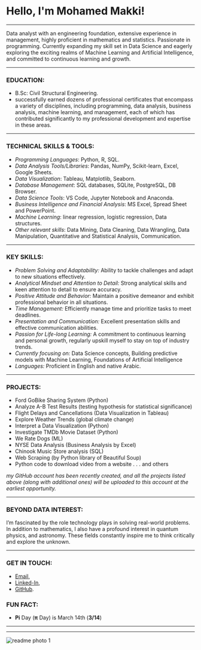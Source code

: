 # Hello, I'm **Mohamed Makki**!
---


Data analyst with an engineering foundation, extensive experience in management, highly proficient in mathematics and statistics. Passionate in programming. Currently expanding my skill set in Data Science and eagerly exploring the exciting realms of Machine Learning and Artificial Intelligence, and committed to continuous learning and growth.

---

### EDUCATION:
- B.Sc: Civil Structural Engineering.
- successfully earned dozens of professional certificates that encompass a variety of disciplines, including programming, data analysis, business analysis, machine learning, and management, each of which has contributed significantly to my professional development and expertise in these areas.
---
### TECHNICAL SKILLS & TOOLS:

- *Programming Languages*: Python, R, SQL.   
- *Data Analysis Tools/Libraries*: Pandas, NumPy, Scikit-learn, Excel, Google Sheets.  
- *Data Visualization*: Tableau, Matplotlib, Seaborn.  
- *Database Management*: SQL databases, SQLite, PostgreSQL, DB Browser.  
- *Data Science Tools*: VS Code, Jupyter Notebook and Anaconda.  
- *Business Intelligence and Financial Analysis*: MS Excel, Spread Sheet and PowerPoint.   
- *Machine Learning*: linear regression, logistic regression, Data structures.   
- *Other relevant skills*: Data Mining, Data Cleaning, Data Wrangling, Data Manipulation, Quantitative and Statistical Analysis, Communication.

---
 
### KEY SKILLS:

- _Problem Solving and Adaptability:_ Ability to tackle challenges and adapt to new situations effectively.  
- _Analytical Mindset and Attention to Detail:_ Strong analytical skills and keen attention to detail to ensure accuracy.  
- _Positive Attitude and Behavior:_ Maintain a positive demeanor and exhibit professional behavior in all situations.  
- _Time Management:_ Efficiently manage time and prioritize tasks to meet deadlines.  
- _Presentation and Communication:_ Excellent presentation skills and effective communication abilities.  
- _Passion for Life-long Learning:_ A commitment to continuous learning and personal growth, regularly upskill myself to stay on top of industry trends. 
- _Currently focusing on:_ Data Science concepts, Building predictive models with Machine Learning, Foundations of Artificial Intelligence  
- _Languages:_ Proficient in English and native Arabic.

---
### PROJECTS:
- Ford GoBike Sharing System (Python)
- Analyze A-B Test Results (testing hypothesis for statistical significance)
- Flight Delays and Cancellations (Data Visualization in Tableau)
- Explore Weather Trends (global climate change)
- Interpret a Data Visualization (Python)
- Investigate TMDb Movie Dataset (Python)
- We Rate Dogs (ML)
- NYSE Data Analysis (Business Analysis by Excel)
- Chinook Music Store analysis (SQL)
- Web Scraping (by Python library of Beautiful Soup)
- Python code to download video from a website . . . and others

_my GitHub account has been recently created, and all the projects listed_
_above (along with additional ones) will be uploaded to this account at the earliest opportunity._

---

### BEYOND DATA INTEREST:

I’m fascinated by the role technology plays in solving real-world problems. In addition to mathematics, I also have a profound interest in quantum physics, and astronomy. These fields constantly inspire me to think critically and explore the unknown.

---

### GET IN TOUCH:  
- [Email](mailto:mohd.maky@gmail.com),   
- [Linked-In](https://www.linkedin.com/in/ohamed-ahmed-68810910),  
- [GitHub](https://github.com/mohd-makki).
  



   
### FUN FACT:     
- **Pi** Day (**π** Day) is March 14th (**3/14**)            
  
---
---
![readme photo 1](https://github.com/user-attachments/assets/76d693bc-b6ac-46bf-b9e4-c1c2a1624ccd)

